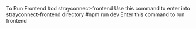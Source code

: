 To Run Frontend
#cd strayconnect-frontend 
Use this command to enter into strayconnect-frontend directory
#npm run dev
Enter this command to run frontend
